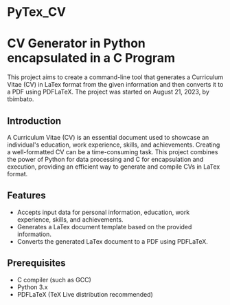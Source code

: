 # PyTex_CV
# CV Generator in Python encapsulated in a C Program

This project aims to create a command-line tool that generates a Curriculum Vitae (CV) in LaTex format from the given information and then converts it to a PDF using PDFLaTeX. The project was started on August 21, 2023, by tbimbato.

## Introduction

A Curriculum Vitae (CV) is an essential document used to showcase an individual's education, work experience, skills, and achievements. Creating a well-formatted CV can be a time-consuming task. This project combines the power of Python for data processing and C for encapsulation and execution, providing an efficient way to generate and compile CVs in LaTex format.

## Features

- Accepts input data for personal information, education, work experience, skills, and achievements.
- Generates a LaTex document template based on the provided information.
- Converts the generated LaTex document to a PDF using PDFLaTeX.

## Prerequisites

- C compiler (such as GCC)
- Python 3.x
- PDFLaTeX (TeX Live distribution recommended)

